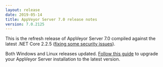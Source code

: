 ```yaml
---
layout: release
date: 2019-05-14
title: AppVeyor Server 7.0 release notes
version: 7.0.2125
---
```


This is the refresh release of AppVeyor Server 7.0 compiled against the latest .NET Core 2.2.5 ([fixing some security issues](https://github.com/dotnet/core/blob/master/release-notes/2.2/2.2.5/2.2.5.md#changes-in-225)).

Both Windows and Linux releases updated. [Follow this guide](/docs/server/maintenance/#upgrading-appveyor-server) to upgrade your AppVeyor Server installation to the latest version.